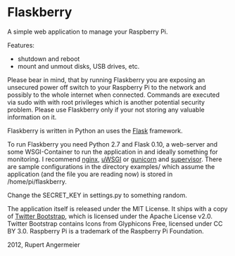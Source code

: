 Flaskberry
==========

A simple web application to manage your Raspberry Pi.

Features:
 - shutdown and reboot
 - mount and unmout disks, USB drives, etc.

Please bear in mind, that by running Flaskberry you are exposing an
unsecured power off switch to your Raspberry Pi to the network and
possibly to the whole internet when connected. Commands are executed
via sudo with with root privileges which is another potential security
problem. Please use Flaskberry only if your not storing any valuable
information on it.

Flaskberry is written in Python an uses the [Flask][1] framework.

To run Flaskberry you need Python 2.7 and Flask 0.10, a web-server and
some WSGI-Container to run the application in and ideally something for
monitoring.
I recommend [nginx][2], [uWSGI][3] or [gunicorn][4] and [supervisor][5].
There are sample configurations in the directory examples/ which assume
the application (and the file you are reading now) is stored in
/home/pi/flaskberry.

Change the SECRET_KEY in settings.py to something random.

The application itself is released under the MIT License.
It ships with a copy of [Twitter Bootstrap][6], which is licensed under
the Apache License v2.0. Twitter Bootstrap contains Icons from
Glyphicons Free, licensed under CC BY 3.0.
Raspberry Pi is a trademark of the Raspberry Pi Foundation.

2012, Rupert Angermeier


[1]: http://flask.pocoo.org/
[2]: http://nginx.org/
[3]: http://projects.unbit.it/uwsgi/
[4]: http://gunicorn.org/
[5]: http://supervisord.org/
[6]: http://twitter.github.com/bootstrap/
